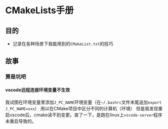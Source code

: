 # CMakeLists手册
## 目的
* 记录在各种场景下我能用到的`CMakeList.txt`的技巧

## 故事
### 算是坑吧
#### vscode远程连接环境变量不生效
我试图在环境变量里添加`J_PC_NAME`环境变量（在`~/.bashrc`文件末尾追加`export J_PC_NAME=xxx`）
用以在CMake项目中区分不同的计算机（环境）
但是我发现重启vscode后，cmake读不到变更。查了一下，是跑在linux上`vscode-server`程序未重启导致的。